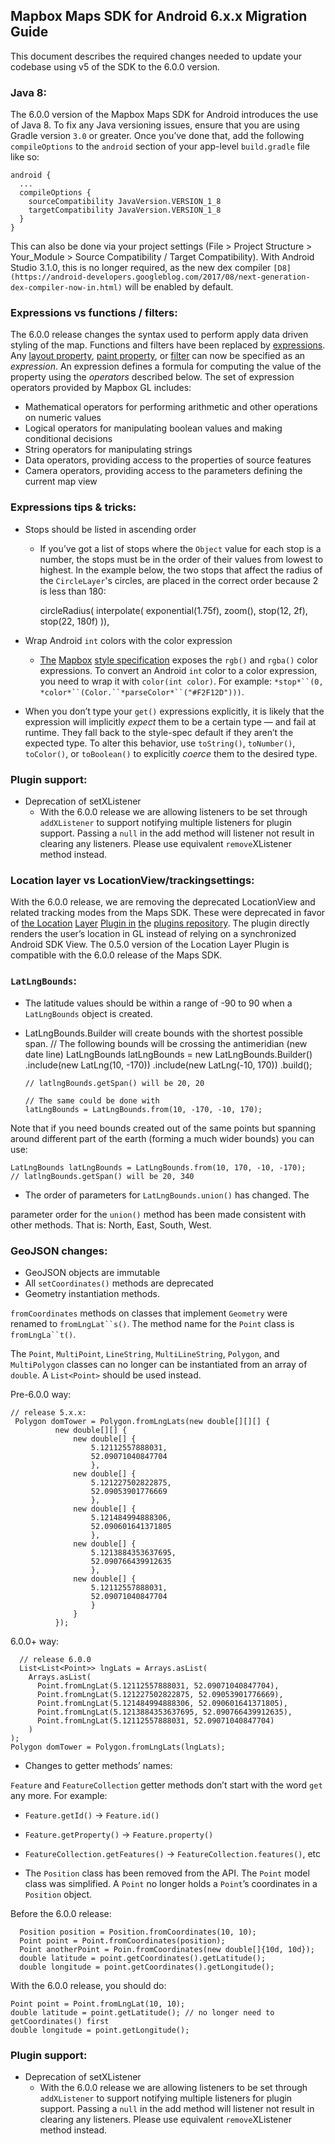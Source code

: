 ## Mapbox Maps SDK for Android 6.x.x Migration Guide 

This document describes the required changes needed to update your codebase using v5 of the SDK to the 6.0.0 version.

### Java 8:

The 6.0.0 version of the Mapbox Maps SDK for Android introduces the use of Java 8. To fix any Java versioning issues, ensure that you are using Gradle version `3.0` or greater. Once you’ve done that, add the following `compileOptions`  to the `android` section of your app-level `build.gradle` file like so:


    android {
      ...
      compileOptions {
        sourceCompatibility JavaVersion.VERSION_1_8
        targetCompatibility JavaVersion.VERSION_1_8
      }
    }

This can also be done via your project settings (File > Project Structure > Your_Module > Source Compatibility / Target Compatibility). With Android Studio 3.1.0, this is no longer required, as the new dex compiler `[D8](https://android-developers.googleblog.com/2017/08/next-generation-dex-compiler-now-in.html)` will be enabled by default.


### Expressions vs functions / filters:

The 6.0.0 release changes the syntax used to perform apply data driven styling of the map. Functions and filters have been replaced by [expressions](https://www.mapbox.com/mapbox-gl-js/style-spec/#expressions). Any [layout property](https://www.mapbox.com/mapbox-gl-js/style-spec/#layout-property), [paint property](https://www.mapbox.com/mapbox-gl-js/style-spec/#paint-property), or [filter](https://www.mapbox.com/mapbox-gl-js/style-spec/#layer-filter) can now be specified as an *expression*. An expression defines a formula for computing the value of the property using the *operators* described below. The set of expression operators provided by Mapbox GL includes:

- Mathematical operators for performing arithmetic and other operations on numeric values
- Logical operators for manipulating boolean values and making conditional decisions
- String operators for manipulating strings
- Data operators, providing access to the properties of source features
- Camera operators, providing access to the parameters defining the current map view
### Expressions tips & tricks:
- Stops should be listed in ascending order
  - If you’ve got a list of stops where the `Object` value for each stop is a number, the stops must be in the order of their values from lowest to highest. In the example below, the two stops that affect the radius of the `CircleLayer`'s circles, are placed in the correct order because 2 is less than 180:
  
    circleRadius(
      interpolate(
        exponential(1.75f),
        zoom(),
        stop(12, 2f),
        stop(22, 180f)
    )),


- Wrap Android `int` colors with the color expression
  - [The](https://www.mapbox.com/mapbox-gl-js/style-spec/#expressions) [Mapbox](https://www.mapbox.com/mapbox-gl-js/style-spec/#expressions) [style specif](https://www.mapbox.com/mapbox-gl-js/style-spec/#expressions)[i](https://www.mapbox.com/mapbox-gl-js/style-spec/#expressions)[cation](https://www.mapbox.com/mapbox-gl-js/style-spec/#expressions) exposes the `rgb()` and `rgba()` color expressions. To convert an Android `int` color to a color expression, you need to wrap it with `color(int color)`. For example:  `*stop*``(0,` `*color*``(Color.``*parseColor*``("#F2F12D")))`.
- When you don’t type your `get()` expressions explicitly, it is likely that the expression will implicitly *expect* them to be a certain type — and fail at runtime. They fall back to the style-spec default if they aren’t the expected type. To alter this behavior, use `toString()`, `toNumber()`, `toColor()`, or `toBoolean()` to explicitly *coerce* them to the desired type.
### Plugin support:
- Deprecation of setXListener
  - With the 6.0.0 release we are allowing listeners to be set through `addXListener` to support notifying multiple listeners for plugin support. Passing a `null` in the add method will listener not result in clearing any listeners. Please use equivalent `remove`XListener method instead.


### Location layer vs LocationView/trackingsettings:

With the 6.0.0 release, we are removing the deprecated LocationView and related tracking modes from the Maps SDK. These were deprecated in favor of [the Location](https://github.com/mapbox/mapbox-plugins-android/tree/master/plugin-locationlayer) [](https://github.com/mapbox/mapbox-plugins-android/tree/master/plugin-locationlayer)[Layer](https://github.com/mapbox/mapbox-plugins-android/tree/master/plugin-locationlayer) [](https://github.com/mapbox/mapbox-plugins-android/tree/master/plugin-locationlayer)[Plugin in](https://github.com/mapbox/mapbox-plugins-android/tree/master/plugin-locationlayer) [th](https://github.com/mapbox/mapbox-plugins-android/tree/master/plugin-locationlayer)e [plugins repository](https://github.com/mapbox/mapbox-plugins-android/tree/master/plugin-locationlayer). The plugin directly renders the user’s location in GL instead of relying on a synchronized Android SDK View. The 0.5.0 version of the Location Layer Plugin is compatible with the 6.0.0 release of the Maps SDK.


### `LatLngBounds`:
- The latitude values should be within a range of -90 to 90 when a  `LatLngBounds` object is created.
- LatLngBounds.Builder will create bounds with the shortest possible span.
     // The following bounds will be crossing the antimeridian (new date line)
     LatLngBounds latLngBounds = new LatLngBounds.Builder()
      .include(new LatLng(10, -170))
      .include(new LatLng(-10, 170))
      .build();
    
      // latlngBounds.getSpan() will be 20, 20  
    
      // The same could be done with
      latLngBounds = LatLngBounds.from(10, -170, -10, 170); 
    
  

Note that if you need bounds created out of the same points but spanning around different part of the earth (forming a much wider bounds)  you can use:


    LatLngBounds latLngBounds = LatLngBounds.from(10, 170, -10, -170);
    // latlngBounds.getSpan() will be 20, 340  


- The order of parameters for `LatLngBounds.union()` has changed. The 

 parameter order for the `union()` method has been made consistent with other methods. That is: North, East, South, West.

### GeoJSON changes:
- GeoJSON objects are immutable
- All `setCoordinates()` methods are deprecated
- Geometry instantiation methods. 

`fromCoordinates` methods on classes that implement  `Geometry` were renamed to `fromLngLat``s()`. The method name for the `Point`  class is `fromLngLa``t()`.

The `Point`, `MultiPoint`, `LineString`, `MultiLineString`, `Polygon`, and `MultiPolygon` classes can no longer can be instantiated from an array of `double`. A  `List<Point>` should be used instead.

Pre-6.0.0 way:

    // release 5.x.x:
     Polygon domTower = Polygon.fromLngLats(new double[][][] {
              new double[][] {
                  new double[] {
                      5.12112557888031,
                      52.09071040847704
                      },
                  new double[] {
                      5.121227502822875,
                      52.09053901776669
                      },
                  new double[] {
                      5.121484994888306,
                      52.090601641371805
                      },
                  new double[] {
                      5.1213884353637695,
                      52.090766439912635
                      },
                  new double[] {
                      5.12112557888031,
                      52.09071040847704
                      }
                  }
              });

6.0.0+ way:

      // release 6.0.0
      List<List<Point>> lngLats = Arrays.asList(
        Arrays.asList(
          Point.fromLngLat(5.12112557888031, 52.09071040847704),
          Point.fromLngLat(5.121227502822875, 52.09053901776669),
          Point.fromLngLat(5.121484994888306, 52.090601641371805),
          Point.fromLngLat(5.1213884353637695, 52.090766439912635),
          Point.fromLngLat(5.12112557888031, 52.09071040847704)
        )
    );
    Polygon domTower = Polygon.fromLngLats(lngLats);


- Changes to getter methods’ names:

`Feature` and `FeatureCollection` getter methods don’t start with the word `get` any more. For example:

  - `Feature.getId()` → `Feature.id()`
  - `Feature.getProperty()` → `Feature.property()`
  - `FeatureCollection.getFeatures()` → `FeatureCollection.features()`, etc


- The `Position` class has been removed from the API.  The `Point` model class was simplified. A `Point` no longer holds a `Point`’s coordinates in a `Position` object.

Before the 6.0.0 release:

      Position position = Position.fromCoordinates(10, 10);
      Point point = Point.fromCoordinates(position);
      Point anotherPoint = Poin.fromCoordinates(new double[]{10d, 10d});
      double latitude = point.getCoordinates().getLatitude();
      double longitude = point.getCoordinates().getLongitude();

With the 6.0.0 release, you should do:

    Point point = Point.fromLngLat(10, 10);
    double latitude = point.getLatitude(); // no longer need to getCoordinates() first
    double longitude = point.getLongitude();


### Plugin support:
- Deprecation of setXListener
  - With the 6.0.0 release we are allowing listeners to be set through `addXListener` to support notifying multiple listeners for plugin support. Passing a `null` in the add method will listener not result in clearing any listeners. Please use equivalent `remove`XListener method instead.

